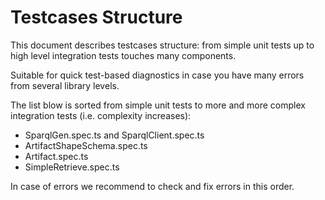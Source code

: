 
# Testcases Structure

This document describes testcases structure: from simple unit tests up to high level integration tests touches many components.

Suitable for quick test-based diagnostics in case you have many errors from several library levels.

The list blow is sorted from simple unit tests to more and more complex integration tests (i.e. complexity increases):
 - SparqlGen.spec.ts and SparqlClient.spec.ts
 - ArtifactShapeSchema.spec.ts
 - Artifact.spec.ts
 - SimpleRetrieve.spec.ts

In case of errors we recommend to check and fix errors in this order.

